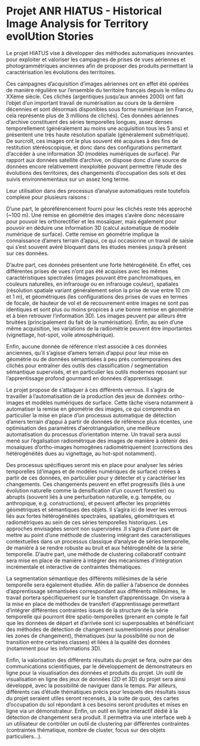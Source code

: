 # Projet ANR HIATUS - Historical Image Analysis for Territory evolUtion Stories

Le projet HIATUS vise à développer des méthodes automatiques innovantes pour exploiter et valoriser les campagnes de prises de vues aériennes et photogrammétriques anciennes afin de proposer des produits permettant la caractérisation les évolutions des territoires.


Ces campagnes d’acquisition d’images aériennes ont en effet été opérées de manière régulière sur l’ensemble du territoire français depuis le milieu du XXème siècle. Ces clichés (argentiques jusqu’aux années 2000) ont fait l’objet d’un important travail de numérisation au cours de la dernière décennies et sont désormais disponibles sous forme numérique (en France, cela représente plus de 3 millions de clichés). Ces données aériennes d’archive constituent des séries temporelles longues, assez denses temporellement (généralement au moins une acquisition tous les 5 ans) et présentent une très haute résolution spatiale (généralement submétrique). De surcroît, ces images ont le plus souvent été acquises à des fins de restitution stéréoscopique, et donc dans des configurations permettant d’accéder à une information 3D (modèles numériques de surface). Par rapport aux données satellite d’archive, on dispose donc d’une source de données encore relativement inexploitée pouvant permettre l’étude des évolutions des territoires, des changements d’occupation des sols et des suivis environnementaux sur un assez long terme. 


Leur utilisation dans des processus d’analyse automatiques reste toutefois complexe pour plusieurs raisons : 

D’une part, le géoréférencement fourni pour les clichés reste très approché (~100 m). Une remise en géométrie des images s’avère donc nécessaire pour pouvoir les orthorectifier et les mosaïquer, mais également pour pouvoir en déduire une information 3D (calcul automatique de modèle numérique de surface). Cette remise en géométrie implique la connaissance d’amers terrain d’appui, ce qui occasionne un travail de saisie qui s’est souvent avéré bloquant dans les études menées jusqu’à présent sur ces données.

D’autre part, ces données présentent une forte hétérogénéité. En effet, ces différentes prises de vues n’ont pas été acquises avec les mêmes caractéristiques spectrales (images pouvant être panchromatiques, en couleurs naturelles, en infrarouge ou en infrarouge couleur), spatiales (résolution spatiale variant généralement selon la prise de vue entre 10 cm et 1 m), et géométriques (les configurations des prises de vues en termes de focale, de hauteur de vol et de recouvrement entre images ne sont pas identiques et sont plus ou moins propices à une bonne remise en géométrie et à bien retrouver l’information 3D). Les images peuvent par ailleurs être bruitées (principalement du fait de la numérisation).
Enfin, au sein d’une même acquisition, les variations de la radiométrie peuvent être importantes (vignettage, hot-spot, voile atmosphérique).

Enfin, aucune donnée de référence n’est associée à ces données anciennes, qu’il s’agisse d’amers terrain d’appui pour leur mise en géométrie ou de données sémantisées à peu près contemporaines des clichés pour entraîner des outils des classification / segmentation sémantique supervisés, et en particulier les outils modernes reposant sur l’apprentissage profond gourmand en données d’apprentissage.

Le projet propose de s’attaquer à ces différents verrous.
Il s’agira de travailler à l’automatisation de la production des jeux de données: ortho-images et modèles numériques de surface. Cette tâche visera notamment à automatiser la remise en géométrie des images, ce qui comprendra en particulier la mise en place d’un processus automatique de détection d’amers terrain d’appui à partir de données de référence plus récentes, une optimisation des paramètres d’aérotriangulation, une meilleure automatisation du processus d’orientation interne. Un travail sera aussi mené sur l’égalisation radiométrique des images de manière à obtenir des mosaïques d’ortho-images homogènes radiométriquement (corrections des hétérogénéités dues au vignettage, au hot-spot notamment).


Des processus spécifiques seront mis en place pour analyser les séries temporelles (d’images et de modèles numériques de surface) créées à partir de ces données, en particulier pour y détecter et y caractériser les changements. Ces changements peuvent en effet progressifs (liés à une évolution naturelle comme la densification d’un couvert forestier) ou abrupts (souvent liés à une perturbation naturelle, e.g. tempête, ou anthropique, e.g. constructions), et peuvent affecter les propriétés géométriques et sémantiques des objets. Il s’agira ici de lever les verrous liés aux fortes hétérogénéités spectrales, spatiales, géométriques et radiométriques au sein de ces séries temporelles historiques. Les approches envisagées seront non supervisées .Il s’agira d’une part de mettre au point d’une méthode de clustering  intégrant des caractéristiques contextuelles dans un processus classique d’analyse de séries temporelle, de manière à se rendre robuste au bruit et aux hétérogénéité de la série temporelle. D’autre part, une méthode de clustering collaboratif contraint sera mise en place de manière à intégrer des mécanismes d’intégration incrémentale et interactive de contraintes thématiques.


La segmentation sémantique des différents millésimes de la série temporelle sera également étudiée. Afin de pallier à l’absence de données d’apprentissage  sémantisées correspondant aux différents millésimes, le travail portera spécifiquement sur le transfert d’apprentissage. On visera à la mise en place de méthodes de transfert d’apprentissage permettant d’intégrer différentes contraintes issues de la structure de la série temporelle qui pourront être spatio-temporelles (prenant en compte le fait que les données de départ et d’arrivée sont ici superposables et bénéficiant des méthodes de détection de changement susmentionnés pour pénaliser les zones de changement), thématiques (sur la possibilité ou non de transition entre certaines classes) et liées à la qualité des données (notamment pour les informations 3D).


Enfin, la valorisation des différents résultats du projet se fera, outre par des communications scientifiques, par le développement de démonstrateurs en ligne pour la visualisation des données et produits du projet. Un outil de visualisation en ligne des jeux de données (2D et 3D) du projet sera ainsi développé, avec la possibilité de naviguer dans le temps. Par ailleurs, différents cas d’étude thématiques précis pour lesquels des résultats issus du projet seraient utiles seront recensés, à la suite de quoi, des cartes d’occupation du sol répondant à ces besoins seront produites et mises en ligne via un démonstrateur. Enfin, un outil en ligne interactif dédié à la détection de changement sera produit. Il permettra via une interface web à un utilisateur de contrôler un outil de clustering par différentes contraintes (contraintes thématique, nombre de cluster, focus sur des objets particuliers…).


